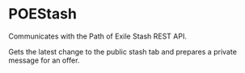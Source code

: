 # POEStash

Communicates with the Path of Exile Stash REST API.

Gets the latest change to the public stash tab and prepares a private message for an offer.
